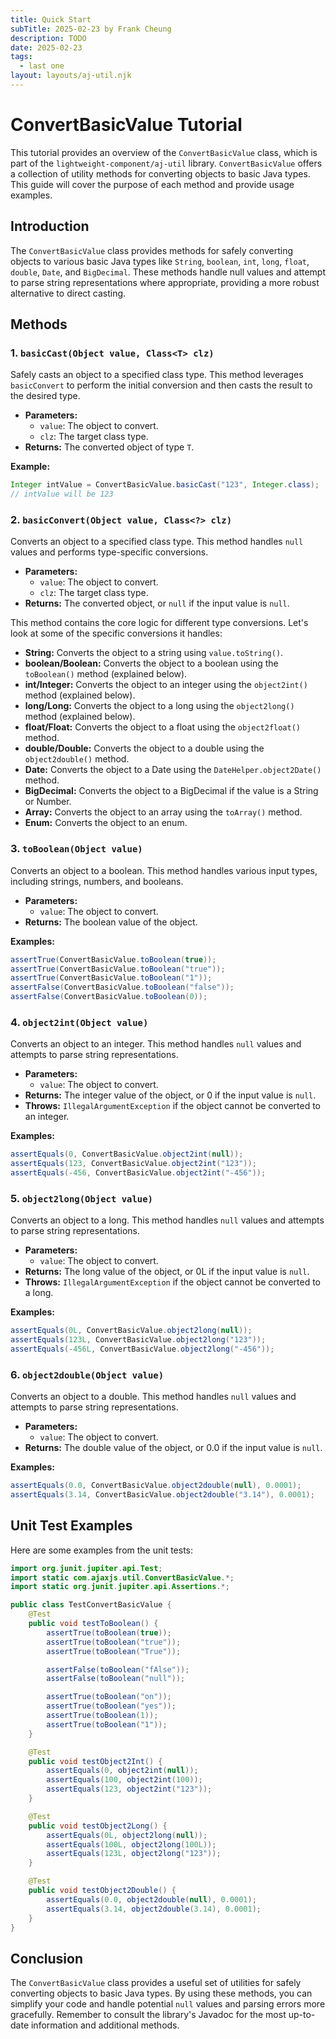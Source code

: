 ```yaml
---
title: Quick Start
subTitle: 2025-02-23 by Frank Cheung
description: TODO
date: 2025-02-23
tags:
  - last one
layout: layouts/aj-util.njk
---
```

 # ConvertBasicValue Tutorial

This tutorial provides an overview of the `ConvertBasicValue` class, which is part of the `lightweight-component/aj-util` library. `ConvertBasicValue` offers a collection of utility methods for converting objects to basic Java types. This guide will cover the purpose of each method and provide usage examples.

## Introduction

The `ConvertBasicValue` class provides methods for safely converting objects to various basic Java types like `String`, `boolean`, `int`, `long`, `float`, `double`, `Date`, and `BigDecimal`. These methods handle null values and attempt to parse string representations where appropriate, providing a more robust alternative to direct casting.

## Methods

### 1. `basicCast(Object value, Class<T> clz)`

Safely casts an object to a specified class type.  This method leverages `basicConvert` to perform the initial conversion and then casts the result to the desired type.

*   **Parameters:**
    *   `value`: The object to convert.
    *   `clz`: The target class type.
*   **Returns:** The converted object of type `T`.

**Example:**

```java
Integer intValue = ConvertBasicValue.basicCast("123", Integer.class);
// intValue will be 123
```

### 2. `basicConvert(Object value, Class<?> clz)`

Converts an object to a specified class type. This method handles `null` values and performs type-specific conversions.

*   **Parameters:**
    *   `value`: The object to convert.
    *   `clz`: The target class type.
*   **Returns:** The converted object, or `null` if the input value is `null`.

This method contains the core logic for different type conversions. Let's look at some of the specific conversions it handles:

*   **String:** Converts the object to a string using `value.toString()`.
*   **boolean/Boolean:** Converts the object to a boolean using the `toBoolean()` method (explained below).
*   **int/Integer:** Converts the object to an integer using the `object2int()` method (explained below).
*   **long/Long:** Converts the object to a long using the `object2long()` method (explained below).
*   **float/Float:** Converts the object to a float using the `object2float()` method.
*   **double/Double:** Converts the object to a double using the `object2double()` method.
*   **Date:** Converts the object to a Date using the `DateHelper.object2Date()` method.
*   **BigDecimal:** Converts the object to a BigDecimal if the value is a String or Number.
*   **Array:** Converts the object to an array using the `toArray()` method.
*   **Enum:** Converts the object to an enum.

### 3. `toBoolean(Object value)`

Converts an object to a boolean. This method handles various input types, including strings, numbers, and booleans.

*   **Parameters:**
    *   `value`: The object to convert.
*   **Returns:** The boolean value of the object.

**Examples:**

```java
assertTrue(ConvertBasicValue.toBoolean(true));
assertTrue(ConvertBasicValue.toBoolean("true"));
assertTrue(ConvertBasicValue.toBoolean("1"));
assertFalse(ConvertBasicValue.toBoolean("false"));
assertFalse(ConvertBasicValue.toBoolean(0));
```

### 4. `object2int(Object value)`

Converts an object to an integer. This method handles `null` values and attempts to parse string representations.

*   **Parameters:**
    *   `value`: The object to convert.
*   **Returns:** The integer value of the object, or 0 if the input value is `null`.
*   **Throws:** `IllegalArgumentException` if the object cannot be converted to an integer.

**Examples:**

```java
assertEquals(0, ConvertBasicValue.object2int(null));
assertEquals(123, ConvertBasicValue.object2int("123"));
assertEquals(-456, ConvertBasicValue.object2int("-456"));
```

### 5. `object2long(Object value)`

Converts an object to a long. This method handles `null` values and attempts to parse string representations.

*   **Parameters:**
    *   `value`: The object to convert.
*   **Returns:** The long value of the object, or 0L if the input value is `null`.
*   **Throws:** `IllegalArgumentException` if the object cannot be converted to a long.

**Examples:**

```java
assertEquals(0L, ConvertBasicValue.object2long(null));
assertEquals(123L, ConvertBasicValue.object2long("123"));
assertEquals(-456L, ConvertBasicValue.object2long("-456"));
```

### 6. `object2double(Object value)`

Converts an object to a double. This method handles `null` values and attempts to parse string representations.

*   **Parameters:**
    *   `value`: The object to convert.
*   **Returns:** The double value of the object, or 0.0 if the input value is `null`.

**Examples:**

```java
assertEquals(0.0, ConvertBasicValue.object2double(null), 0.0001);
assertEquals(3.14, ConvertBasicValue.object2double("3.14"), 0.0001);
```

## Unit Test Examples

Here are some examples from the unit tests:

```java
import org.junit.jupiter.api.Test;
import static com.ajaxjs.util.ConvertBasicValue.*;
import static org.junit.jupiter.api.Assertions.*;

public class TestConvertBasicValue {
    @Test
    public void testToBoolean() {
        assertTrue(toBoolean(true));
        assertTrue(toBoolean("true"));
        assertTrue(toBoolean("True"));

        assertFalse(toBoolean("fAlse"));
        assertFalse(toBoolean("null"));

        assertTrue(toBoolean("on"));
        assertTrue(toBoolean("yes"));
        assertTrue(toBoolean(1));
        assertTrue(toBoolean("1"));
    }

    @Test
    public void testObject2Int() {
        assertEquals(0, object2int(null));
        assertEquals(100, object2int(100));
        assertEquals(123, object2int("123"));
    }

    @Test
    public void testObject2Long() {
        assertEquals(0L, object2long(null));
        assertEquals(100L, object2long(100L));
        assertEquals(123L, object2long("123"));
    }

    @Test
    public void testObject2Double() {
        assertEquals(0.0, object2double(null), 0.0001);
        assertEquals(3.14, object2double(3.14), 0.0001);
    }
}
```

## Conclusion

The `ConvertBasicValue` class provides a useful set of utilities for safely converting objects to basic Java types. By using these methods, you can simplify your code and handle potential `null` values and parsing errors more gracefully.  Remember to consult the library's Javadoc for the most up-to-date information and additional methods.

```